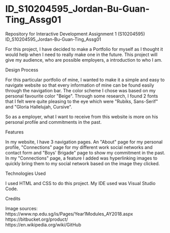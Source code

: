 # ID_S10204595_Jordan-Bu-Guan-Ting_Assg01
Repository for Interactive Development Assignment 1 (S10204595)
<h>ID_S10204595_Jordan-Bu-Guan-Ting_Assg01</h>
<p>For this project, I have decided to make a Portfolio for myself as I thought it would help when I need to really make one
in the future. This project will give my audience, who are possible employers, a introduction to who I am.</p>

<h>Design Process</h>
<p>For this particular portfolio of mine, I wanted to make it a simple and easy to navigate website so that every information of mine can be found easily through the navigation bar. The color scheme I chose was based on my personal favourite color "Beige". Through some research, I found 2 fonts that I felt were quite pleasing to the eye which were "Rubiks, Sans-Serif" and
"Gloria Hallelujah, Cursive". <br>

So as a employer, what I want to receive from this website is more on his personal profile and commitments in the past.

<h>Features</h>
<p>In my website, I have 3 navigation pages. An "About" page for my personal profile, "Connections" page for my different work social networks and contact form and "Boys' Brigade" page to show my commitment in the past.
In my "Connections" page, a feature I added was hyperlinking images to quickly bring them to my social network based on the image they clicked. 
</p>

<h>Technologies Used</h>
</p> I used HTML and CSS to do this project. My IDE used was Visual Studio Code. </p>

<h>Credits</h>
</p> Image sources: <br>
https://www.np.edu.sg/is/Pages/Year1Modules_AY2018.aspx <br>
https://bitbucket.org/product/ <br>
https://en.wikipedia.org/wiki/GitHub
</p>
